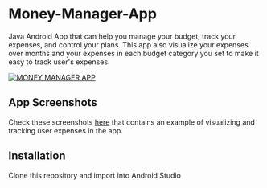 # Money-Manager-App
Java Android App that can help you manage your budget, track your expenses, and control your plans. 
This app also visualize your expenses over months and your expenses in each budget category you set to make it easy to track user's expenses.

[![MONEY MANAGER APP](https://yt-embed.herokuapp.com/embed?v=-mtmCv28zDM)](https://youtu.be/-mtmCv28zDM "MONEY MANAGER APP")

## App Screenshots
Check these screenshots [here](https://github.com/Nada-Nasser/Money-Manager-App/tree/main/screenshots) that contains an example of visualizing and tracking user expenses in the app.

## Installation
Clone this repository and import into Android Studio

